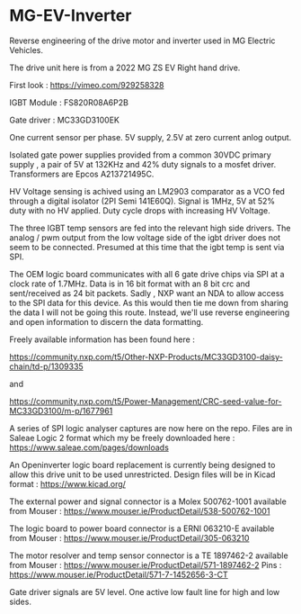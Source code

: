 # MG-EV-Inverter
Reverse engineering of the drive motor and inverter used in MG Electric Vehicles.

The drive unit here is from a 2022 MG ZS EV Right hand drive. 

First look : https://vimeo.com/929258328

IGBT Module : FS820R08A6P2B

Gate driver : MC33GD3100EK

One current sensor per phase. 5V supply, 2.5V at zero current anlog output.

Isolated gate power supplies provided from a common 30VDC primary supply , a pair of 5V at 132KHz and 42% duty signals to a mosfet driver. Transformers are Epcos A213721495C.

HV Voltage sensing is achived using an LM2903 comparator as a VCO fed through a digital isolator (2PI Semi 141E60Q). Signal is 1MHz, 5V at 52% duty with no HV applied.
Duty cycle drops with increasing HV Voltage.

The three IGBT temp sensors are fed into the relevant high side drivers. The analog / pwm output from the low voltage side of the igbt driver does not seem to be connected.
Presumed at this time that the igbt temp is sent via SPI.

The OEM logic board communicates with all 6 gate drive chips via SPI at a clock rate of 1.7MHz. Data is in 16 bit format with an 8 bit crc and sent/received as 24 bit packets.
Sadly , NXP want an NDA to allow access to the SPI data for this device. As this would then tie me down from sharing the data I will not be going this route. Instead, we'll use reverse engineering and open
information to discern the data formatting.

Freely available information has been found here :

https://community.nxp.com/t5/Other-NXP-Products/MC33GD3100-daisy-chain/td-p/1309335

and

https://community.nxp.com/t5/Power-Management/CRC-seed-value-for-MC33GD3100/m-p/1677961

A series of SPI logic analyser captures are now here on the repo. Files are in Saleae Logic 2 format which my be freely downloaded here : https://www.saleae.com/pages/downloads

An Openinverter logic board replacement is currently being designed to allow this drive unit to be used unrestricted. Design files will be in Kicad format : https://www.kicad.org/

The external power and signal connector is a Molex 500762-1001 available from Mouser : https://www.mouser.ie/ProductDetail/538-500762-1001

The logic board to power board connector is a ERNI 063210-E available from Mouser : https://www.mouser.ie/ProductDetail/305-063210

The motor resolver and temp sensor connector is a TE 1897462-2 available from Mouser : https://www.mouser.ie/ProductDetail/571-1897462-2
Pins : https://www.mouser.ie/ProductDetail/571-7-1452656-3-CT

Gate driver signals are 5V level. One active low fault line for high and low sides.




